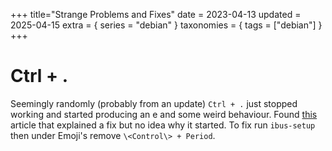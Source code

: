 +++
title="Strange Problems and Fixes"
date = 2023-04-13
updated = 2025-04-15
extra = { series = "debian" }
taxonomies = { tags = ["debian"] }
+++

# Ctrl + .

Seemingly randomly (probably from an update) `Ctrl + .` just stopped working and started producing an e and some weird behaviour. Found [this](https://unix.stackexchange.com/questions/692237/ctrl-displays-e-character-and-captures-the-keyboard-shortcut) article that explained a fix but no idea why it started. To fix run `ibus-setup` then under Emoji's remove `\<Control\> + Period`.
